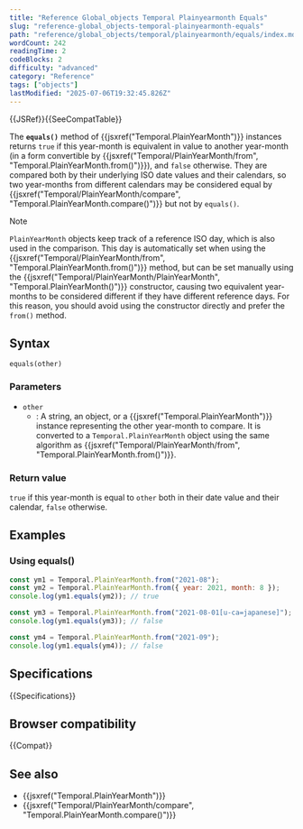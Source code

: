 ```yaml
---
title: "Reference Global_objects Temporal Plainyearmonth Equals"
slug: "reference-global_objects-temporal-plainyearmonth-equals"
path: "reference/global_objects/temporal/plainyearmonth/equals/index.md"
wordCount: 242
readingTime: 2
codeBlocks: 2
difficulty: "advanced"
category: "Reference"
tags: ["objects"]
lastModified: "2025-07-06T19:32:45.826Z"
---
```



{{JSRef}}{{SeeCompatTable}}

The **`equals()`** method of {{jsxref("Temporal.PlainYearMonth")}} instances returns `true` if this year-month is equivalent in value to another year-month (in a form convertible by {{jsxref("Temporal/PlainYearMonth/from", "Temporal.PlainYearMonth.from()")}}), and `false` otherwise. They are compared both by their underlying ISO date values and their calendars, so two year-months from different calendars may be considered equal by {{jsxref("Temporal/PlainYearMonth/compare", "Temporal.PlainYearMonth.compare()")}} but not by `equals()`.

> [!NOTE]
> `PlainYearMonth` objects keep track of a reference ISO day, which is also used in the comparison. This day is automatically set when using the {{jsxref("Temporal/PlainYearMonth/from", "Temporal.PlainYearMonth.from()")}} method, but can be set manually using the {{jsxref("Temporal/PlainYearMonth/PlainYearMonth", "Temporal.PlainYearMonth()")}} constructor, causing two equivalent year-months to be considered different if they have different reference days. For this reason, you should avoid using the constructor directly and prefer the `from()` method.

## Syntax

```js-nolint
equals(other)
```

### Parameters

- `other`
  - : A string, an object, or a {{jsxref("Temporal.PlainYearMonth")}} instance representing the other year-month to compare. It is converted to a `Temporal.PlainYearMonth` object using the same algorithm as {{jsxref("Temporal/PlainYearMonth/from", "Temporal.PlainYearMonth.from()")}}.

### Return value

`true` if this year-month is equal to `other` both in their date value and their calendar, `false` otherwise.

## Examples

### Using equals()

```js
const ym1 = Temporal.PlainYearMonth.from("2021-08");
const ym2 = Temporal.PlainYearMonth.from({ year: 2021, month: 8 });
console.log(ym1.equals(ym2)); // true

const ym3 = Temporal.PlainYearMonth.from("2021-08-01[u-ca=japanese]");
console.log(ym1.equals(ym3)); // false

const ym4 = Temporal.PlainYearMonth.from("2021-09");
console.log(ym1.equals(ym4)); // false
```

## Specifications

{{Specifications}}

## Browser compatibility

{{Compat}}

## See also

- {{jsxref("Temporal.PlainYearMonth")}}
- {{jsxref("Temporal/PlainYearMonth/compare", "Temporal.PlainYearMonth.compare()")}}
